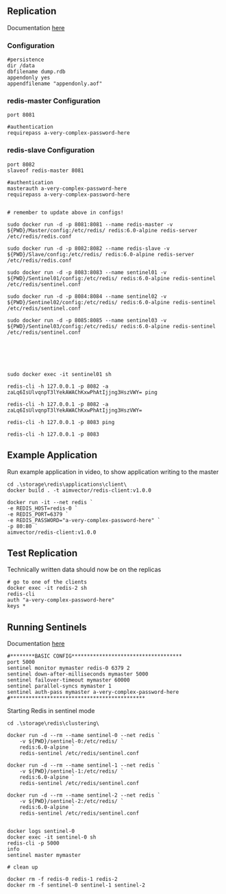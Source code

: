 
## Replication

Documentation [here](https://redis.io/topics/replication)

### Configuration

```
#persistence
dir /data
dbfilename dump.rdb
appendonly yes
appendfilename "appendonly.aof"

```
### redis-master Configuration

```
port 8081

#authentication
requirepass a-very-complex-password-here
```
### redis-slave Configuration

```
port 8082
slaveof redis-master 8081

#authentication
masterauth a-very-complex-password-here
requirepass a-very-complex-password-here

```

```

# remember to update above in configs!

sudo docker run -d -p 8081:8081 --name redis-master -v ${PWD}/Master/config:/etc/redis/ redis:6.0-alpine redis-server /etc/redis/redis.conf

sudo docker run -d -p 8082:8082 --name redis-slave -v ${PWD}/Slave/config:/etc/redis/ redis:6.0-alpine redis-server /etc/redis/redis.conf

sudo docker run -d -p 8083:8083 --name sentinel01 -v ${PWD}/Sentinel01/config:/etc/redis/ redis:6.0-alpine redis-sentinel /etc/redis/sentinel.conf

sudo docker run -d -p 8084:8084 --name sentinel02 -v ${PWD}/Sentinel02/config:/etc/redis/ redis:6.0-alpine redis-sentinel /etc/redis/sentinel.conf

sudo docker run -d -p 8085:8085 --name sentinel03 -v ${PWD}/Sentinel03/config:/etc/redis/ redis:6.0-alpine redis-sentinel /etc/redis/sentinel.conf






sudo docker exec -it sentinel01 sh

redis-cli -h 127.0.0.1 -p 8082 -a zaLq6IsUlvqnpT3lYekAWAChKxwPhAtIjjng3HszVWY= ping

redis-cli -h 127.0.0.1 -p 8082 -a zaLq6IsUlvqnpT3lYekAWAChKxwPhAtIjjng3HszVWY=

redis-cli -h 127.0.0.1 -p 8083 ping

redis-cli -h 127.0.0.1 -p 8083

```

## Example Application

Run example application in video, to show application writing to the master

```
cd .\storage\redis\applications\client\
docker build . -t aimvector/redis-client:v1.0.0

docker run -it --net redis `
-e REDIS_HOST=redis-0 `
-e REDIS_PORT=6379 `
-e REDIS_PASSWORD="a-very-complex-password-here" `
-p 80:80 `
aimvector/redis-client:v1.0.0

```

## Test Replication

Technically written data should now be on the replicas

```
# go to one of the clients
docker exec -it redis-2 sh
redis-cli
auth "a-very-complex-password-here"
keys *

```

## Running Sentinels

Documentation [here](https://redis.io/topics/sentinel)

```
#********BASIC CONFIG************************************
port 5000
sentinel monitor mymaster redis-0 6379 2
sentinel down-after-milliseconds mymaster 5000
sentinel failover-timeout mymaster 60000
sentinel parallel-syncs mymaster 1
sentinel auth-pass mymaster a-very-complex-password-here
#********************************************

```
Starting Redis in sentinel mode

```
cd .\storage\redis\clustering\

docker run -d --rm --name sentinel-0 --net redis `
    -v ${PWD}/sentinel-0:/etc/redis/ `
    redis:6.0-alpine `
    redis-sentinel /etc/redis/sentinel.conf

docker run -d --rm --name sentinel-1 --net redis `
    -v ${PWD}/sentinel-1:/etc/redis/ `
    redis:6.0-alpine `
    redis-sentinel /etc/redis/sentinel.conf

docker run -d --rm --name sentinel-2 --net redis `
    -v ${PWD}/sentinel-2:/etc/redis/ `
    redis:6.0-alpine `
    redis-sentinel /etc/redis/sentinel.conf


docker logs sentinel-0
docker exec -it sentinel-0 sh
redis-cli -p 5000
info
sentinel master mymaster

# clean up 

docker rm -f redis-0 redis-1 redis-2
docker rm -f sentinel-0 sentinel-1 sentinel-2


```
